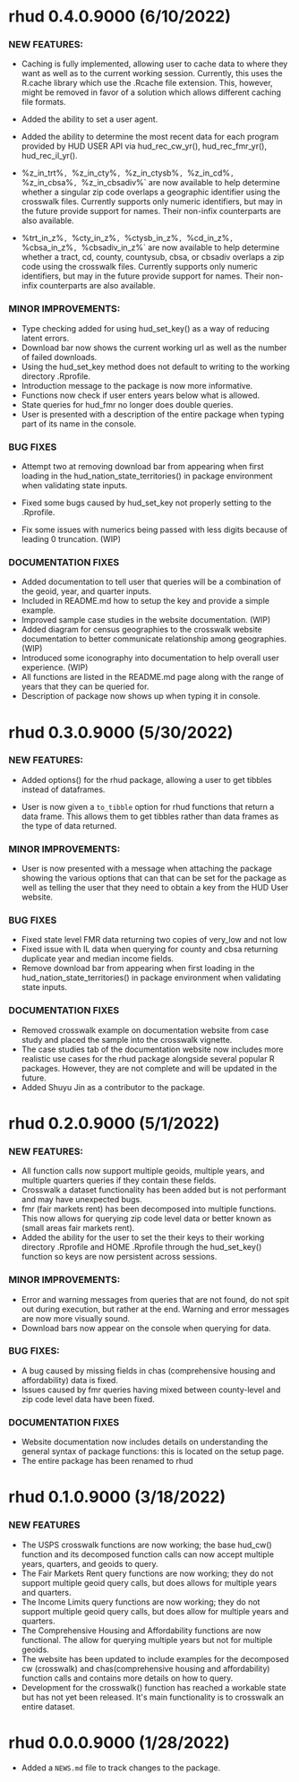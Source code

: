 rhud 0.4.0.9000 (6/10/2022)
============================

### NEW FEATURES:
  
  * Caching is fully implemented, allowing user to cache data to where they 
    want as well as to the current working session. Currently, this uses the 
    R.cache library which use the .Rcache file extension. This, however, might
    be removed in favor of a solution which allows different caching file 
    formats.
    
  * Added the ability to set a user agent. 
    
  * Added the ability to determine the most recent data for each program 
    provided by HUD USER API via hud_rec_cw_yr(), hud_rec_fmr_yr(), 
    hud_rec_il_yr().
    
    
  * %z_in_trt%`, `%z_in_cty%`, `%z_in_ctysb%`, `%z_in_cd%`, `%z_in_cbsa%`, `%z_in_cbsadiv%`
    are now available to help determine whether a singular zip code overlaps
    a geographic identifier using the crosswalk files. Currently supports only
    numeric identifiers, but may in the future provide support for names. Their
    non-infix counterparts are also available.
    
    
  * %trt_in_z%`, `%cty_in_z%`, `%ctysb_in_z%`, `%cd_in_z%`, `%cbsa_in_z%`, `%cbsadiv_in_z%`
    are now available to help determine whether a tract, cd, county, countysub,
    cbsa, or cbsadiv overlaps a zip code using the crosswalk files. Currently 
    supports only numeric identifiers, but may in the future provide support 
    for names. Their non-infix counterparts are also available.
  
### MINOR IMPROVEMENTS:

  * Type checking added for using hud_set_key() as a way of reducing 
    latent errors.
  * Download bar now shows the current working url as well as the 
    number of failed downloads. 
  * Using the hud_set_key method does not default to writing to the working 
    directory .Rprofile.
  * Introduction message to the package is now more informative.
  * Functions now check if user enters years below what is allowed.
  * State queries for hud_fmr no longer does double queries.
  * User is presented with a description of the entire package when typing
    part of its name in the console.
  
### BUG FIXES

  * Attempt two at removing download bar from appearing when first
    loading in the hud_nation_state_territories() in package environment when
    validating state inputs. 
  
  * Fixed some bugs caused by hud_set_key not properly setting to the .Rprofile.
  
  * Fix some issues with numerics being passed with less digits because of
    leading 0 truncation. (WIP)
  
### DOCUMENTATION FIXES
  
  * Added documentation to tell user that queries will be a combination of the 
    geoid, year, and quarter inputs. 
  * Included in README.md how to setup the key and provide a simple example.
  * Improved sample case studies in the website documentation. (WIP)
  * Added diagram for census geographies to the crosswalk website documentation
  to better communicate relationship among geographies. (WIP)
  * Introduced some iconography into documentation to help 
    overall user experience.  (WIP)
  * All functions are listed in the README.md page along with the range of years
    that they can be queried for.
  * Description of package now shows up when typing it in console.
  
rhud 0.3.0.9000 (5/30/2022)
============================

### NEW FEATURES:

  * Added options() for the rhud package, allowing a user to get tibbles instead
    of dataframes.
   
  * User is now given a `to_tibble` option for rhud functions that return a
    data frame. This allows them to get tibbles rather than data frames as the type
    of data returned. 
  
### MINOR IMPROVEMENTS:

  * User is now presented with a message when attaching the package 
    showing the various options that can that can be set for the package as
    well as telling the user that they need to obtain a key from the HUD User
    website. 

### BUG FIXES

  * Fixed state level FMR data returning two copies of very_low and not low
  * Fixed issue with IL data when querying for county and cbsa returning 
    duplicate year and median income fields. 
  * Remove download bar from appearing when first loading in the 
    hud_nation_state_territories() in package environment when validating
    state inputs. 
  
### DOCUMENTATION FIXES

  * Removed crosswalk example on documentation website from case study and 
    placed the sample into the crosswalk vignette. 
  * The case studies tab of the documentation website now includes more 
    realistic use cases for the rhud package alongside several popular R packages.
    However, they are not complete and will be updated in the future. 
  * Added Shuyu Jin as a contributor to the package. 
  

rhud 0.2.0.9000 (5/1/2022)
============================

### NEW FEATURES:

  * All function calls now support multiple geoids, multiple years,
    and multiple quarters queries if they contain these fields.
  * Crosswalk a dataset functionality has been added but is not performant 
    and may have unexpected bugs.
  * fmr (fair markets rent) has been decomposed into
    multiple functions. This now allows for 
    querying zip code level data or better known as
    (small areas fair markets rent).
  * Added the ability for the user to set the their keys to their working
    directory .Rprofile and HOME .Rprofile through the hud_set_key() function 
    so keys are now persistent across sessions.
  
### MINOR IMPROVEMENTS:

  * Error and warning messages from queries that are not found, 
    do not spit out during execution, but rather at the end. Warning and
    error messages are now more visually sound.
  * Download bars now appear on the console when querying for data.

### BUG FIXES:

  * A bug caused by missing fields in chas 
    (comprehensive housing and affordability) data is fixed.
  * Issues caused by fmr queries having mixed between county-level and 
    zip code level data have been fixed.

### DOCUMENTATION FIXES

  * Website documentation now includes details on understanding the general syntax
    of package functions: this is located on the setup page.
  * The entire package has been renamed to rhud


rhud 0.1.0.9000 (3/18/2022)
=============================

### NEW FEATURES

  * The USPS crosswalk functions are now working; the base hud_cw() function 
    and its decomposed function calls can now accept multiple years, quarters,
    and geoids to query.
  * The Fair Markets Rent query functions are now working; they do not support
    multiple geoid query calls, but does allows for multiple years and quarters.
  * The Income Limits query functions are now working; they do not support
    multiple geoid query calls, but does allow for multiple years and quarters.
  * The Comprehensive Housing and Affordability functions are now functional.
    The allow for querying multiple years but not for multiple geoids. 
  * The website has been updated to include examples for the decomposed cw
    (crosswalk) and chas(comprehensive housing and affordability) function calls
    and contains more details on how to query.
  * Development for the crosswalk() function has reached a workable state 
    but has not yet been released. It's main functionality is to crosswalk 
    an entire dataset.

rhud 0.0.0.9000 (1/28/2022)
=============================
  
  * Added a `NEWS.md` file to track changes to the package.
